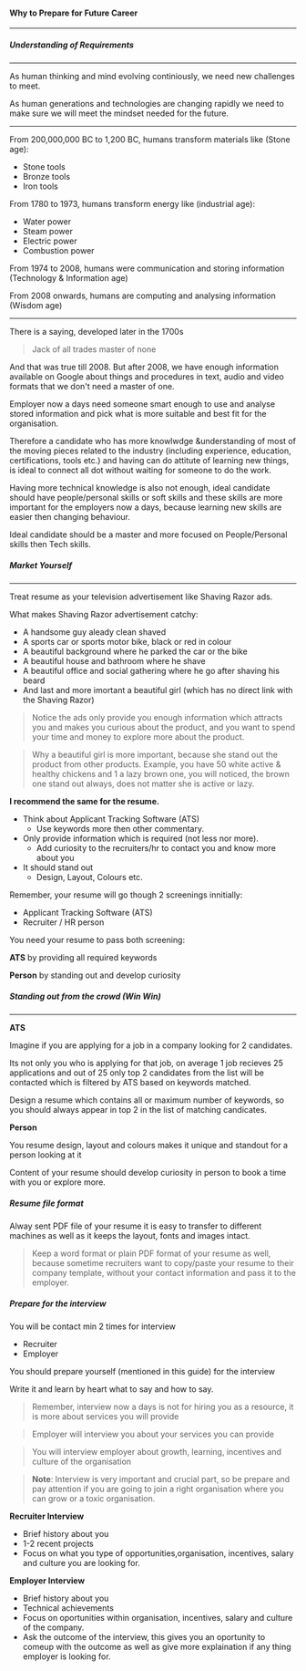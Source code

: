 #### Why to Prepare for Future Career
---

##### Understanding of Requirements
---

As human thinking and mind evolving continiously, we need new challenges to meet.

As human generations and technologies are changing rapidly we need to make sure we will meet the mindset needed for the future.

---
From 200,000,000 BC to 1,200 BC, humans transform materials like (Stone age):
- Stone tools
- Bronze tools
- Iron tools

From 1780 to 1973, humans transform energy like (industrial age):
- Water power
- Steam power
- Electric power
- Combustion power

From 1974 to 2008, humans were communication and storing information (Technology & Information age)

From 2008 onwards, humans are computing and analysing information (Wisdom age)

---

There is a saying, developed later in the 1700s
>Jack of all trades master of none

And that was true till 2008.
But after 2008, we have enough information available on Google about things and procedures in text, audio and video formats that we don't need a master of one.

Employer now a days need someone smart enough to use and analyse stored information and pick what is more suitable and best fit for the organisation.

Therefore a candidate who has more knowlwdge &understanding of most of the moving pieces related to the industry (including experience, education, certifications, tools etc.) and having can do attitute of learning new things, is ideal to connect all dot without waiting for someone to do the work.

Having more technical knowledge is also not enough, ideal candidate should have people/personal skills or soft skills and these skills are more important for the employers now a days, because learning new skills are easier then changing behaviour.

Ideal candidate should be a master and more focused on People/Personal skills then Tech skills.

##### Market Yourself
---

Treat resume as your television advertisement like Shaving Razor ads.

What makes Shaving Razor advertisement catchy:
- A handsome guy aleady clean shaved 
- A sports car or sports motor bike, black or red in colour
- A beautiful background where he parked the car or the bike
- A beautiful house and bathroom where he shave
- A beautiful office and social gathering where he go after shaving his beard 
- And last and more imortant a beautiful girl (which has no direct link with the Shaving Razor)

>Notice the ads only provide you enough information which attracts you and makes you curious about the product, and you want to spend your time and money to explore more about the product.

>Why a beautiful girl is more important, because she stand out the product from other products.
> Example, you have 50 white active & healthy chickens and 1 a lazy brown one, you will noticed, the brown one stand out always, does not matter she is active or lazy.

**I recommend the same for the resume.**

- Think about Applicant Tracking Software (ATS)
  - Use keywords more then other commentary.
- Only provide information which is required (not less nor more).
  - Add curiosity to the recruiters/hr to contact you and know more about you
- It should stand out 
  - Design, Layout, Colours etc.

Remember, your resume will go though 2 screenings innitially:
- Applicant Tracking Software (ATS)
- Recruiter / HR person

You need your resume to pass both screening:

**ATS** by providing all required keywords

**Person** by standing out and develop curiosity

##### Standing out from the crowd (Win Win)
---
**ATS**

Imagine if you are applying for a job in a company looking for 2 candidates. 

Its not only you who is applying for that job, on average 1 job recieves 25 applications and out of 25 only top 2 candidates from the list will be contacted which is filtered by ATS based on keywords matched.

Design a resume which contains all or maximum number of keywords, so you should always appear in top 2 in the list of matching candicates.

**Person**

You resume design, layout and colours makes it unique and standout for a person looking at it

Content of your resume should develop curiosity in person to book a time with you or explore more.

##### Resume file format

Alway sent PDF file of your resume it is easy to transfer to different machines as well as it keeps the layout, fonts and images intact.

>Keep a word format or plain PDF format of your resume as well, because sometime recruiters want to copy/paste your resume to their company template, without your contact information and pass it to the employer.

##### Prepare for the interview
You will be contact min 2 times for interview
- Recruiter 
- Employer

You should prepare yourself (mentioned in this guide) for the interview 

Write it and learn by heart what to say and how to say.

>Remember, interview now a days is not for hiring you as a resource, it is more about services you will provide

>Employer will interview you about your services you can provide 

>You will interview employer about growth, learning, incentives and culture of the organisation

>**Note**: Interview is very important and crucial part, so be prepare and pay attention if you are going to join a right organisation where you can grow or a toxic organisation. 

**Recruiter Interview**

- Brief history about you
- 1-2 recent projects 
- Focus on what you type of opportunities,organisation, incentives, salary and culture you are looking for.

**Employer Interview**
- Brief history about you
- Technical achievements 
- Focus on oportunities within organisation, incentives, salary and culture of the company.
- Ask the outcome of the interview, this gives you an oportunity to comeup with the outcome as well as give more explaination if any thing employer is looking for.